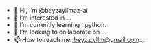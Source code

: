 - 👋 Hi, I’m @beyzayilmaz-ai
- 👀 I’m interested in ...
- 🌱 I’m currently learning ..python.
- 💞️ I’m looking to collaborate on ...
- 📫 How to reach me .beyzz.yllm@gmail.com...

<!---
beyzayilmaz-ai/beyzayilmaz-ai is a ✨ special ✨ repository because its `README.md` (this file) appears on your GitHub profile.
You can click the Preview link to take a look at your changes.
--->
